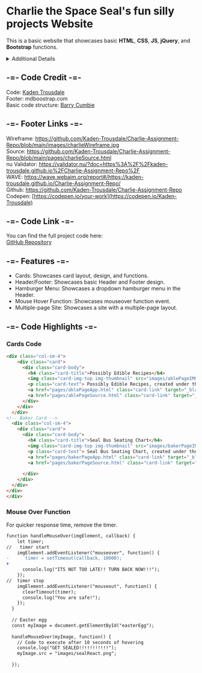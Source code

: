 # Charlie the Space Seal's fun silly projects Website 

This is a basic website that showcases basic **HTML**, **CSS**, **JS**, **jQuery**, and **Bootstrap** functions. <br />
<details> 
This was created as an assignment in a Web Development class during the Spring 2025 semester at The University of North Alabama. Assigned by Barry Cumbie (Link provided below).
<summary>
  Additional Details
</summary>
</details>

## -=- Code Credit -=-
Code: [Kaden Trousdale](https://github.com/Kaden-Trousdale) <br />
Footer: mdboostrap.com <br />
Basic code structure: [Barry Cumbie](https://github.com/barrycumbie) <br />

## -=- Footer Links -=-
Wireframe: https://github.com/Kaden-Trousdale/Charlie-Assignment-Repo/blob/main/images/charlieWireframe.jpg <br />
Source: https://github.com/Kaden-Trousdale/Charlie-Assignment-Repo/blob/main/pages/charlieSource.html <br />
nu Validator: https://validator.nu/?doc=https%3A%2F%2Fkaden-trousdale.github.io%2FCharlie-Assignment-Repo%2F <br />
WAVE: https://wave.webaim.org/report#/https://kaden-trousdale.github.io/Charlie-Assignment-Repo/ <br />
Github: https://github.com/Kaden-Trousdale/Charlie-Assignment-Repo <br />
Codepen: [https://codepen.io/your-work](https://codepen.io/Kaden-Trousdale) <br />

## -=- Code Link -=-

You can find the full project code here:  
[GitHub Repository](https://github.com/Kaden-Trousdale/Charlie-Assignment-Repo/tree/main)

## -=- Features -=-

- Cards: Showcases card layout, design, and functions.
- Header/Footer: Showcases basic Header and Footer design. 
- Hamburger Menu: Showcases a dropdown hamburger menu in the Header.
- Mouse Hover Function: Showcases mouseover function event.
- Multiple-page Site: Showcases a site with a multiple-page layout.

## -=- Code Highlights -=-

### Cards Code 

```html
<div class="col-sm-4">
    <div class="card">
      <div class="card-body">
        <h4 class="card-title">Possibly Edible Recipes</h4>
        <img class="card-img-top img-thumbnail" src="images/ablePageIMG.png" alt="Possibly Edible Recipes Preview">
        <p class="card-text"> Possibly Edible Recipes, created under the Able Project, is a blog site. The main aim of the site is to share recipes that may or may not be edible to the general public. The page and its source code can be found below. </p>
        <a href="pages/ablePageApp.html" class="card-link" target="_blank">Possibly Edible Recipes app</a>
        <a href="pages/ablePageSource.html" class="card-link" target="_blank">Possibly Edible Recipes source code</a>
      </div>
    </div>
  </div>
<!-- Baker Card -->
  <div class="col-sm-4">
    <div class="card">
      <div class="card-body">
        <h4 class="card-title">Seal Bus Seating Chart</h4>
        <img class="card-img-top img-thumbnail" src="images/bakerPageIMG.png" alt="Possibly Edible Recipes Preview">
        <p class="card-text"> Seal Bus Seating Chart, created under the Baker Project, is a site dedicated to the Seal Bus Tour Company. Here you can reserve your seat using an amazing seal! You can also read about the driver, a seal named Sock who accepts fish as payment! The page and its source code can be found below.</p>
        <a href="pages/bakerPageApp.html" class="card-link" target="_blank">Seal Bus Seating Chart app</a>
        <a href="pages/bakerPageSource.html" class="card-link" target="_blank">Seal Bus Seating Chart source code</a>
        
      </div>
    </div>
  </div>
</div>
</div>
```
### Mouse Over Function
For quicker response time, remove the timer.

```diff js
function handleMouseOver(imgElement, callback) {
    let timer;
//   timer start
    imgElement.addEventListener("mouseover", function() {
-      timer = setTimeout(callback, 10000);
+
      console.log("ITS NOT TOO LATE!! TURN BACK NOW!!!");
    });
//  timer stop
    imgElement.addEventListener("mouseout", function() {
      clearTimeout(timer);
      console.log("You are safe!");
    });
  }
  
  // Easter egg
  const myImage = document.getElementById("easterEgg");
  
  handleMouseOver(myImage, function() {
    // Code to execute after 10 seconds of hovering
    console.log("GET SEALED!!!!!!!!!!!");
    myImage.src = "images/sealReact.png";
    
  });
```
  

